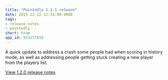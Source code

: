 ```yaml
---
title: "Pointedly 1.2.1 release"
date: 2015-12-22 12:33:00-0600
tags:
- release notes
- pointedly
short: true
app_id: 933257819
---
```


A quick update to address a crash some people had when scoring in history mode, as well as addressing people getting stuck creating a new player from the players list.

[View 1.2.0 release notes](/2015/12/17/pointedly-1.2.0)